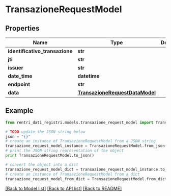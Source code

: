 # TransazioneRequestModel


## Properties
Name | Type | Description | Notes
------------ | ------------- | ------------- | -------------
**identificativo_transazione** | **str** |  | [optional] 
**jti** | **str** |  | [optional] 
**issuer** | **str** |  | [optional] 
**date_time** | **datetime** |  | [optional] 
**endpoint** | **str** |  | [optional] 
**data** | [**TransazioneRequestDataModel**](TransazioneRequestDataModel.md) |  | [optional] 

## Example

```python
from rentri_dati_registri.models.transazione_request_model import TransazioneRequestModel

# TODO update the JSON string below
json = "{}"
# create an instance of TransazioneRequestModel from a JSON string
transazione_request_model_instance = TransazioneRequestModel.from_json(json)
# print the JSON string representation of the object
print TransazioneRequestModel.to_json()

# convert the object into a dict
transazione_request_model_dict = transazione_request_model_instance.to_dict()
# create an instance of TransazioneRequestModel from a dict
transazione_request_model_from_dict = TransazioneRequestModel.from_dict(transazione_request_model_dict)
```
[[Back to Model list]](../README.md#documentation-for-models) [[Back to API list]](../README.md#documentation-for-api-endpoints) [[Back to README]](../README.md)


